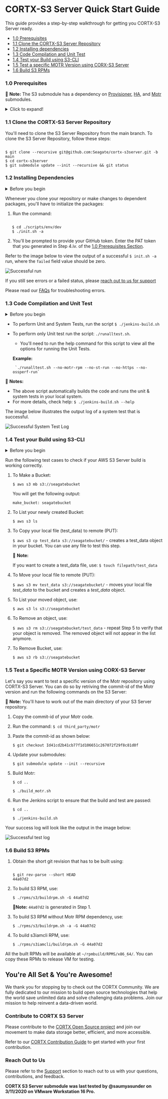 # CORTX-S3 Server Quick Start Guide
This guide provides a step-by-step walkthrough for getting you CORTX-S3 Server ready.

- [1.0 Prerequisites](#10-Prerequisites)
- [1.1 Clone the CORTX-S3 Server Repository](#11-Clone-the-CORTX-S3-Server-Repository)
- [1.2 Installing dependencies](#12-Installing-Dependencies)
- [1.3 Code Compilation and Unit Test](#13-Code-Compilation-and-Unit-Test)
- [1.4 Test your Build using S3-CLI](#14-Test-your-Build-using-S3-CLI)
- [1.5 Test a specific MOTR Version using CORX-S3 Server](#15-Test-a-Specific-MOTR-Version-using-CORX-S3-Server)
- [1.6 Build S3 RPMs](#16-Build-S3-RPMs)

### 1.0 Prerequisites

:page_with_curl: **Note:** The S3 submodule has a dependency on [Provisioner](https://github.com/Seagate/cortx-prvsnr/tree/main), [HA](https://github.com/Seagate/cortx-ha/tree/main), and [Motr](https://github.com/Seagate/cortx-motr/tree/main) submodules.

<details>
<summary>Click to expand!</summary>
<p>
    
1. You'll need to set up SSC, Cloud VM, or a local VM on VMWare Fusion or Oracle VirtualBox.
2. As a CORTX contributor you will need to refer, clone, contribute, and commit changes via the GitHub server. You can access the latest code via [Github](https://github.com/Seagate/cortx).
3. You'll need a valid GitHub Account.
4. Before you clone your Git repository, you'll need to create the following:
    1. Follow the link to generate the [SSH Public Key](https://git-scm.com/book/en/v2/Git-on-the-Server-Generating-Your-SSH-Public-Key).
    2. Add the newly created SSH Public Key to [Github](https://github.com/settings/keys).
    3. When you clone your Github repository, you'll be prompted to enter your GitHub Username and Password. Refer to the article to [Generate Personal Access Token or PAT](https://docs.github.com/en/github/authenticating-to-github/creating-a-personal-access-token).
    4. Copy your newly generated [PAT](https://github.com/settings/tokens) and enter it when prompted.

       :page_with_curl: **Note:** From this point onwards, you'll need to execute all steps logged in as a **Root User**.

5. We've assumed that `git` is preinstalled. If not then follow these steps to install [Git](https://git-scm.com/book/en/v2/Getting-Started-Installing-Git).
   * To check your Git Version, use the command: `$ git --version`

     :page_with_curl:**Note:** We recommended that you install Git Version 2.x.x.

6. Ensure that you've installed the following packages on your VM instance:

    * Python Version 3.0
      * To check whether Python is installed on your VM, use one of the following commands: `--version`  , `-V` , or `-VV`
      * To install Python version 3.0, use: `$ yum install -y python3`
    * pip:
      * To check if pip is installed, use: `$ pip --version`
      * To install pip use: `$ yum install python-pip`
    * Ansible: `$ yum install -y ansible`
    * Extra Packages for Enterprise Linux:
        * To check if epel is installed, use: `$ yum repolist`
            * If epel was installed, you'll see it in the output list.
            * You might also see exclamation mark in front of the repositories id. Refer to the [Redhat Knowledge Base](https://access.redhat.com/solutions/2267871).
        * `$ yum install -y epel-release`
    * Verify if kernel version is 3.10.0-1062 (for centos-7.7) or 3.10.0-1127 (for centos-7.8), using: `$ uname -r`

7. You'll need to disable selinux and firewall. Run the following commands:

     `$ systemctl stop firewalld` 

     `$ systemctl disable firewalld` 

     `$ sestatus` - you'll get a `SELinux status: disabled` status.

     `$ setenforce 0` - you'll get a `setenforce: SELinux is disabled` status.

     `$ sed -i 's/SELINUX=enforcing/SELINUX=disabled/' /etc/selinux/config` - you'll get a `SELINUX=disabled` status.

     Run `$ shutdown -r now` - to reboot your system.
     
     :page_with_curl: **Notes:**
     
      - If you're using cloud VM, go to your cloud VM website and select the VM. You'll have to stop the VM and then start it again to complete the reboot process
      - To use command line to shutdown your VM, use: `$ shutdown -r now` and Restart your VM.
        
     Once you power on your VM, you can verify if selinux and firewall are disabled by using: `$ getenforce` - you'll get a 'disabled' status.

All done! You are now ready for cloning the CORTX-S3 Server repository.

</p>
</details>

### 1.1 Clone the CORTX-S3 Server Repository

You'll need to clone the S3 Server Repository from the main branch. To clone the S3 Server Repository, follow these steps:

```shell

$ git clone --recursive git@github.com:Seagate/cortx-s3server.git -b main
$ cd cortx-s3server
$ git submodule update --init --recursive && git status
```

### 1.2 Installing Dependencies

<details>
<summary>Before you begin</summary>
<p>

At some point during the execution of the `init.sh` script, it will prompt for the following passwords. Enter them as mentioned below:
   * SSH password: `<Enter root password of VM>`
   * Enter new password for openldap rootDN: `seagate`
   * Enter new password for openldap IAM admin: `ldapadmin`

</p>
</details>

Whenever you clone your repository or make changes to dependent packages, you'll have to initialize the packages:

1. Run the command:

```shell

   $ cd ./scripts/env/dev
   $ ./init.sh -a
```

2. You'll be prompted to provide your GitHub token. Enter the PAT token that you generated in Step 4.iv. of the [1.0 Prerequisites Section](#10-Prerequisites).

Refer to the image below to view the output of a successful `$ init.sh -a` run, where the `failed` field value should be zero.

![Successful run](../images/init_script_output.png)

If you still see errors or a failed status, please [reach out to us for support](#Reach-Out-to-Us)

Please read our [FAQs](https://github.com/Seagate/cortx/blob/master/doc/Build-Installation-FAQ.md) for troubleshooting errors.

### 1.3 Code Compilation and Unit Test

<details>
<summary>Before you begin</summary>
<p>

You'll have to set up the host system before you test your build. To do so, run the following command from the main source directory: `$ ./update-hosts.sh`

</p>
</details>

- To perform Unit and System Tests, run the script `$ ./jenkins-build.sh`

- To perform only Unit test run the script: `./runalltest.sh`. 
    - You'll need to run the help command for this script to view all the options for running the Unit Tests. 
    
    **Example:** 

       `./runalltest.sh --no-motr-rpm --no-st-run --no-https --no-ossperf-run`

:page_with_curl: **Notes:**

* The above script automatically builds the code and runs the unit & system tests in your local system.
* For more details, check help: `$ ./jenkins-build.sh --help`

The image below illustrates the output log of a system test that is successful.

![Successful System Test Log](../images/jenkins_script_output.png)


### 1.4 Test your Build using S3-CLI

<details>
<summary>Before you begin</summary>
<p>

Before your test your build, ensure that you have installed and configured the following:

1. Make sure you have installed easy_install.
    - To check if you have easy_install, run the command: `$ easy_install --version`
    - To install easy_install, run the command: `$ yum install python-setuptools python-setuptools-devel`
2. Ensure you've installed pip.
    - To check if you have pip installed, run the command: `$ pip --version`
    - To install pip, run the command: `$ easy_install pip`
3. If you don't have Python Version 2.6.5+, install Python using: `$ yum install python26`
    - If you don't have Python Version 3.3, then install python3 using: `$ yum install python3`
4. Ensure that CORTX-S3 Server and its dependent services are running.
    1. To start CORTX-S3 Server and its dependent services, run the command: `$ ./jenkins-build.sh --skip_build --skip_tests`
    2. To view the `PID` of the active S3 service, run the command: `$ pgrep s3`
    3. To view the `PID` of the active Motr service, run the command: `$ pgrep m0`
5. Follow these steps to install the AWS client and plugin:
    1. To install the AWS client, use: `$ pip install awscli`
    2. To install the AWS plugin, use: `$ pip install awscli-plugin-endpoint`
    3. Generate the AWS Access Key ID and Secret Key:
         1. To check for help messages, use: `$ s3iamcli -h`
         2. To create a new User, run: `$ s3iamcli CreateAccount -n <Account Name> -e <Email Id>`
              * Enter the following LDAP credentials:
                  User Id : `sgiamadmin`
                  Password : `ldapadmin`
              * Running the above command lists details of the newly created user including the `aws Access Key ID` and the `aws Secret Key`
              * Copy and save the Access and Secret Keys for the new user.

6. To Configure AWS run the following commands:
   
   Keep the Access and Secret Keys generated in Step 4.iv. of the [1.0 Prerequisites Section](#10-Prerequisites).
   
   1.  Run `$ aws configure` and enter the following details:
        * `AWS Access Key ID [None]: <ACCESS KEY>`
        * `AWS Secret Access Key [None]: <SECRET KEY>`
        * `Default region name [None]: US`
        * `Default output format [None]: text`
   2. Configure the AWS Plugin Endpoint using:
      `$ aws configure set plugins.endpoint awscli_plugin_endpoint`
        - To configure AWS in SSL mode run:
            `$ aws configure set s3.endpoint_url https://s3.seagate.com`
            `$ aws configure set s3api.endpoint_url https://s3.seagate.com`
        - To configure AWS in non-SSL mode, please run:
            `$ aws configure set s3.endpoint_url http://s3.seagate.com`
            `$ aws configure set s3api.endpoint_url http://s3.seagate.com`
   3. Run the following command to view the contents of your AWS config file: 
      `$ cat ~/.aws/config`
      
      1. For AWS in SSL mode, you'll need to configure the `[default]` section with the `ca_bundle=<path to ca.crt file>` parameter.
      
      **Sample Output for SSL mode**
       
      ```shell
      
         [default]
         output = text
         region = US
         s3 = endpoint_url = https://s3.seagate.com
         s3api = endpoint_url = https://s3.seagate.com
         ca_bundle = /etc/ssl/stx-s3-clients/s3/ca.crt
         [plugins]
         endpoint = awscli_plugin_endpoint
      ```
      2. For non-SSL mode you can leave the [default] section as is.
      
      **Sample Output for non-SSL mode**
      
      ```shell
      
        [default]
        output = text
        region = US
        s3 = endpoint_url = http://s3.seagate.com
        s3api = endpoint_url = http://s3.seagate.com
        [plugins]
        endpoint = awscli_plugin_endpoint
      ```

    4. Ensure that your AWS credential file contains your Access Key Id and Secret Key by using: `$ cat ~/.aws/credentials`
</p>
</details>

Run the following test cases to check if your AWS S3 Server build is working correctly.

1. To Make a Bucket:

    `$ aws s3 mb s3://seagatebucket`

    You will get the following output:

    `make_bucket: seagatebucket`

2. To List your newly created Bucket:

    `$ aws s3 ls`

3. To Copy your local file (test_data) to remote (PUT):

    `$ aws s3 cp test_data s3://seagatebucket/` - creates a test_data object in your bucket. You can use any file to test this step.

   :page_with_curl: **Note:** 
   
    If you want to create a test_data file, use: `$ touch filepath/test_data`

4. To Move your local file to remote (PUT):

    `$ aws s3 mv test_data s3://seagatebucket/` - moves your local file *test_data* to the bucket and creates a *test_data* object.

5. To List your moved object, use:

    `$ aws s3 ls s3://seagatebucket`

6. To Remove an object, use:

    `$ aws s3 rm s3://seagatebucket/test_data` - repeat Step 5 to verify that your object is removed. The removed object will not appear in the list anymore.

7. To Remove Bucket, use:

    `$ aws s3 rb s3://seagatebucket`

### 1.5 Test a Specific MOTR Version using CORX-S3 Server

Let's say you want to test a specific version of the Motr repository using CORTX-S3 Server. You can do so by retriving the commit-id of the Motr version and run the following commands on the S3 Server:

:page_with_curl: **Note:** You'll have to work out of the main directory of your S3 Server repository.

1. Copy the commit-id of your Motr code. 
2. Run the command: `$ cd third_party/motr`
4. Paste the commit-id as shown below:

   `$ git checkout Id41cd2b41cb77f1d106651c267072f29f8c81d0f`

5. Update your submodules:

    `$ git submodule update --init --recursive`

6. Build Motr:

    `$ cd ..`

    `$ ./build_motr.sh`

7. Run the Jenkins script to ensure that the build and test are passed:

    `$ cd ..`

    `$ ./jenkins-build.sh`

Your success log will look like the output in the image below:

![Successful test log](../images/jenkins_script_output.png)

### 1.6 Build S3 RPMs

1. Obtain the short git revision that has to be built using:

    ```shell

    $ git rev-parse --short HEAD
    44a07d2
    ```
2. To build S3 RPM, use:

    `$ ./rpms/s3/buildrpm.sh -G 44a07d2`

    :page_with_curl:**Note:** `44a07d2` is generated in Step 1.

3. To build S3 RPM without Motr RPM dependency, use:

    `$ ./rpms/s3/buildrpm.sh -a -G 44a07d2`

4. To build s3iamcli RPM, use:

    `$ ./rpms/s3iamcli/buildrpm.sh -G 44a07d2`

All the built RPMs will be available at `~/rpmbuild/RPMS/x86_64/`. You can copy these RPMs to release VM for testing.

## You're All Set & You're Awesome!

We thank you for stopping by to check out the CORTX Community. We are fully dedicated to our mission to build open source technologies that help the world save unlimited data and solve challenging data problems. Join our mission to help reinvent a data-driven world. 

### Contribute to CORTX S3 Server

Please contribute to the [CORTX Open Source project](https://github.com/Seagate/cortx/blob/main/doc/SuggestedContributions.md) and join our movement to make data storage better, efficient, and more accessible.

Refer to our [CORTX Contribution Guide](https://github.com/Seagate/cortx/blob/main/CONTRIBUTING.md) to get started with your first contribution.

### Reach Out to Us

Please refer to the [Support](../SUPPORT.md) section to reach out to us with your questions, contributions, and feedback.

**CORTX S3 Server submodule was last tested by @saumyasunder on 3/11/2020 on VMware Workstation 16 Pro.**
